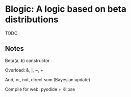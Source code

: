 # Blogic: A logic based on beta distributions

TODO

## Notes

Beta(a, b) constructor

Overload: &, |, ~, +

And, or, not, direct sum (Bayesian update)

Compile for web; pyodide + Klipse

